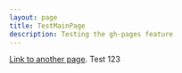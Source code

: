 ```yaml
---
layout: page
title: TestMainPage
description: Testing the gh-pages feature
---
```


[Link to another page](./page2.md).
Test 123
